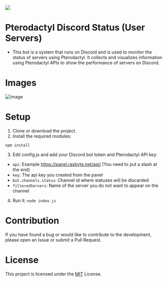 ![](https://cdn.pterodactyl.io/logos/new/pterodactyl_logo_transparent.png) 
# Pterodactyl Discord Status (User Servers)
- This bot is a system that runs on Discord and is used to monitor the status of servers using Pterodactyl. It collects and visualizes information using Pterodactyl APIs to show the performance of servers on Discord.

# Images
![image](https://github.com/user-attachments/assets/cc85a391-f817-4fa9-b79d-a44802305ef8)

# Setup
1. Clone or download the project.
2. Install the required modules:
```
npm install
```
3. Edit config.js and add your Discord bot token and Pterodactyl API key:
- `api`: Example https://panel.rasbyte.net/api/ (You need to put a slash at the end)
- `key`: The api key you created from the panel
- `bot.channels.status`: Channel id where statuses will be discarded
- `filteredServers`: Name of the server you do not want to appear on the channel
4. Run it:
```node index.js```

# Contribution
If you have found a bug or would like to contribute to the development, please open an Issue or submit a Pull Request.

# License
This project is licensed under the [MIT](LICENSE) License.
